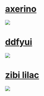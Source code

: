 # [axerino]([https://cdn.discordapp.com/attachments/308277637506138112/1165058396689543258/axerino.osk?ex=6545782f&is=6533032f&hm=d4226c0f68a3bf542db3a29a3ea93816f1a9f889cf8120ef5256a1b5b85b3be2&)
[![](https://i.imgur.com/YSWiSUe.png)](https://cdn.discordapp.com/attachments/308277637506138112/1165058396689543258/axerino.osk?ex=6545782f&is=6533032f&hm=d4226c0f68a3bf542db3a29a3ea93816f1a9f889cf8120ef5256a1b5b85b3be2&)

# [ddfyui]([https://cdn.discordapp.com/attachments/308277637506138112/1170732190380863550/ddfyui.osk?ex=655a1c51&is=6547a751&hm=e21dd38f30b9ab5241e86e7f36682371e4ab230933743ad1a782f0f8ab8e9cde&)
[![](https://cdn.discordapp.com/attachments/308277637506138112/1170732360841572362/screenshot122.jpg?ex=655a1c79&is=6547a779&hm=0ab0469182d85b2e989f2e2d8fc65596c59287f762fb9afb0740c23ba00b7012&)](=https://cdn.discordapp.com/attachments/308277637506138112/1170732190380863550/ddfyui.osk?ex=655a1c51&is=6547a751&hm=e21dd38f30b9ab5241e86e7f36682371e4ab230933743ad1a782f0f8ab8e9cde&)

# [zibi lilac]([https://cdn.discordapp.com/attachments/308277637506138112/1165064648475820202/zibi_lilac.osk?ex=65457e02&is=65330902&hm=a70630a5922eda2fc28f323410a3c2fb0b3ac7d802411db89470879f8a120134&)
[![](https://cdn.discordapp.com/attachments/308277637506138112/1165064518481743995/screenshot096.jpg?ex=65457de3&is=653308e3&hm=10b6ba4293bcbe327d2c3ee9bd66466a13aa43fc6692fdc00e4dfa15359daea1&)](https://cdn.discordapp.com/attachments/308277637506138112/1165064648475820202/zibi_lilac.osk?ex=65457e02&is=65330902&hm=a70630a5922eda2fc28f323410a3c2fb0b3ac7d802411db89470879f8a120134&)
